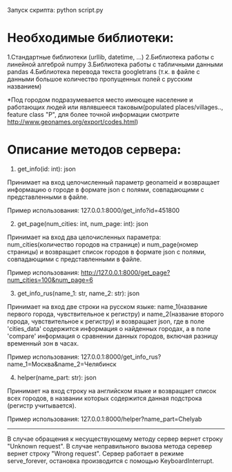 Запуск скрипта: python script.py

<h1>Необходимые библиотеки:</h1>

1.Стандартные библиотеки (urllib, datetime, ...)
2.Библиотека работы с линейной алгеброй numpy
3.Библиотека работы с табличными данными pandas
4.Библиотека перевода текста googletrans (т.к. в файле с данными большое количество пропущенных полей с русским названием)

*Под городом подразумевается место имеющее население и работающих людей или являвшееся таковым(populated places/villages.., feature class "P", для более точной информации смотрите http://www.geonames.org/export/codes.html) 

<h1>Описание методов сервера:</h1>

1. get_info(id: int): json

Принимает на вход целочисленный параметр geonameid и возвращает информацию о городе в формате json с полями, совпадающими с представленными в файле.

Пример использования: 127.0.0.1:8000/get_info?id=451800

2. get_page(num_cities: int, num_page: int): json

Принимает на вход два целочисленных параметра: num_cities(количество городов на странице) и num_page(номер страницы) и возвращает список городов в формате json с полями, совпадающими с представленными в файле.

Пример использования: http://127.0.0.1:8000/get_page?num_cities=100&num_page=6

3. get_info_rus(name_1: str, name_2: str): json

Принимает на вход две строки на русском языке: name_1(название первого города, чувствительное к регистру) и name_2(название второго города, чувствительное к регистру) и возвращает json, где в поле 'cities_data' содержится информация о найденных городах, а в поле 'compare' информация о сравнении данных городов, включая разницу временный зон в часах.

Пример использования: 127.0.0.1:8000/get_info_rus?name_1=Москва&name_2=Челябинск

4. helper(name_part: str): json

Принимает на вход строку на английском языке и возвращает список всех городов, в названии которых содержится данная подстрока (регистр учитывается).  

Пример использования: 127.0.0.1:8000/helper?name_part=Chelyab

---------------------------

В случае обращения к несуществующему методу сервер вернет строку "Unknown request". В случае неправильного вызова метода серевер вернет строку "Wrong request".
Сервер работает в режиме serve_forever, остановка производится с помощью KeyboardInterrupt.
